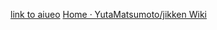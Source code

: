 [link to aiueo](aiueo.md)
[Home · YutaMatsumoto/jikken Wiki](https://github.com/YutaMatsumoto/jikken/wiki)
